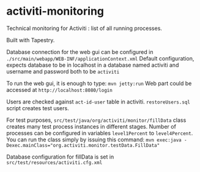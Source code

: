 activiti-monitoring
===================

Technical monitoring for Activiti : list of all running processes.

Built with Tapestry.


Database connection for the web gui can be configured in ```./src/main/webapp/WEB-INF/applicationContext.xml```
Default configuration, expects database to be in localhost in a database named activiti and username and password both to be ```activiti```

To run the web gui, it is enough to type:  ```mvn jetty:run```
Web part could be accessed at ```http://localhost:8080/login```

Users are checked against ```act-id-user``` table in activiti. ```restoreUsers.sql``` script creates test users.

For test purposes, ```src/test/java/org/activiti/monitor/fillData``` class creates many test process instances in different stages. Number of processes can be configured in variables ```level1Percent``` to ```level4Percent```.
You can run the class simply by issuing this command:    ```mvn exec:java -Dexec.mainClass="org.activiti.monitor.testData.FillData"```


Database configuration for fillData is set in ```src/test/resources/activiti.cfg.xml```
